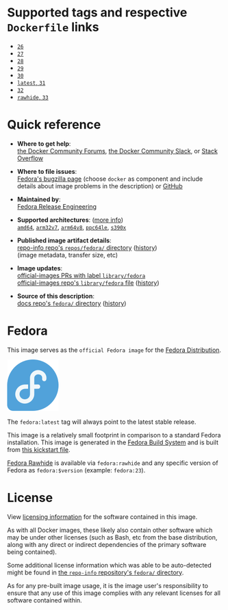 <!--

********************************************************************************

WARNING:

    DO NOT EDIT "fedora/README.md"

    IT IS AUTO-GENERATED

    (from the other files in "fedora/" combined with a set of templates)

********************************************************************************

-->

# Supported tags and respective `Dockerfile` links

-	[`26`](https://github.com/fedora-cloud/docker-brew-fedora/blob/035aa2a3970e4e10a9a6ae0b79322b882bfe50d3/x86_64/Dockerfile)
-	[`27`](https://github.com/fedora-cloud/docker-brew-fedora/blob/e1796b2753d5a5731de5915661e4639c4342b950/x86_64/Dockerfile)
-	[`28`](https://github.com/fedora-cloud/docker-brew-fedora/blob/aa106da2be30656a7ccb32b96f6788031ce8656f/x86_64/Dockerfile)
-	[`29`](https://github.com/fedora-cloud/docker-brew-fedora/blob/4dbc2ccd3b4d52258981eaf12043025054d53023/x86_64/Dockerfile)
-	[`30`](https://github.com/fedora-cloud/docker-brew-fedora/blob/ec092e1e4679f955d142b91f85ecd30a4f14a6ed/x86_64/Dockerfile)
-	[`latest`, `31`](https://github.com/fedora-cloud/docker-brew-fedora/blob/a1647ba32fcbf52a176aaef7347cdc808a1886e4/x86_64/Dockerfile)
-	[`32`](https://github.com/fedora-cloud/docker-brew-fedora/blob/5d08d3b763390c5b4a0feabec98171762aa0227f/x86_64/Dockerfile)
-	[`rawhide`, `33`](https://github.com/fedora-cloud/docker-brew-fedora/blob/0619ac2fc01c673d95e13dcdefb91c9e4149923f/x86_64/Dockerfile)

# Quick reference

-	**Where to get help**:  
	[the Docker Community Forums](https://forums.docker.com/), [the Docker Community Slack](http://dockr.ly/slack), or [Stack Overflow](https://stackoverflow.com/search?tab=newest&q=docker)

-	**Where to file issues**:  
	[Fedora's bugzilla page](https://bugzilla.redhat.com/enter_bug.cgi?product=Fedora) (choose `docker` as component and include details about image problems in the description) or [GitHub](https://github.com/fedora-cloud/docker-brew-fedora/issues)

-	**Maintained by**:  
	[Fedora Release Engineering](https://github.com/fedora-cloud/docker-brew-fedora)

-	**Supported architectures**: ([more info](https://github.com/docker-library/official-images#architectures-other-than-amd64))  
	[`amd64`](https://hub.docker.com/r/amd64/fedora/), [`arm32v7`](https://hub.docker.com/r/arm32v7/fedora/), [`arm64v8`](https://hub.docker.com/r/arm64v8/fedora/), [`ppc64le`](https://hub.docker.com/r/ppc64le/fedora/), [`s390x`](https://hub.docker.com/r/s390x/fedora/)

-	**Published image artifact details**:  
	[repo-info repo's `repos/fedora/` directory](https://github.com/docker-library/repo-info/blob/master/repos/fedora) ([history](https://github.com/docker-library/repo-info/commits/master/repos/fedora))  
	(image metadata, transfer size, etc)

-	**Image updates**:  
	[official-images PRs with label `library/fedora`](https://github.com/docker-library/official-images/pulls?q=label%3Alibrary%2Ffedora)  
	[official-images repo's `library/fedora` file](https://github.com/docker-library/official-images/blob/master/library/fedora) ([history](https://github.com/docker-library/official-images/commits/master/library/fedora))

-	**Source of this description**:  
	[docs repo's `fedora/` directory](https://github.com/docker-library/docs/tree/master/fedora) ([history](https://github.com/docker-library/docs/commits/master/fedora))

# Fedora

This image serves as the `official Fedora image` for the [Fedora Distribution](https://getfedora.org/).

![logo](https://raw.githubusercontent.com/docker-library/docs/b449be7df57e9ed9086bb5821bfb5d6cdc5d67a4/fedora/logo.png)

The `fedora:latest` tag will always point to the latest stable release.

This image is a relatively small footprint in comparison to a standard Fedora installation. This image is generated in the [Fedora Build System](http://koji.fedoraproject.org/koji/) and is built from [this kickstart file](https://pagure.io/fedora-kickstarts/blob/master/f/fedora-container-base.ks).

[Fedora Rawhide](https://fedoraproject.org/wiki/Releases/Rawhide) is available via `fedora:rawhide` and any specific version of Fedora as `fedora:$version` (example: `fedora:23`).

# License

View [licensing information](https://fedoraproject.org/wiki/Licensing:Main) for the software contained in this image.

As with all Docker images, these likely also contain other software which may be under other licenses (such as Bash, etc from the base distribution, along with any direct or indirect dependencies of the primary software being contained).

Some additional license information which was able to be auto-detected might be found in [the `repo-info` repository's `fedora/` directory](https://github.com/docker-library/repo-info/tree/master/repos/fedora).

As for any pre-built image usage, it is the image user's responsibility to ensure that any use of this image complies with any relevant licenses for all software contained within.
